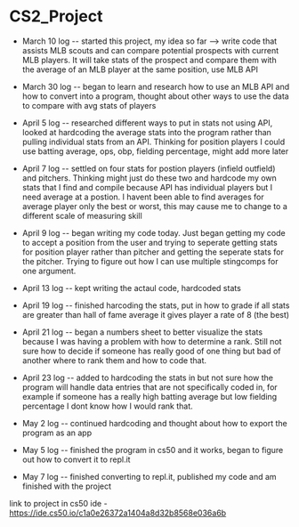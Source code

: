 # CS2_Project
- March 10 log -- started this project, my idea so far --> write code that assists MLB scouts and can compare potential prospects with current MLB players. It will take stats of the prospect and compare them with the average of an MLB player at the same position, use MLB API

- March 30 log -- began to learn and research how to use an MLB API and how to convert into a program, thought about other ways to use the data to compare with avg stats of players

- April 5 log -- researched different ways to put in stats not using API, looked at hardcoding the average stats into the program rather than pulling individual stats from an API. Thinking for position players I could use batting average, ops, obp, fielding percentage, might add more later

- April 7 log -- settled on four stats for postion players (infield outfield) and pitchers. Thinking might just do these two and hardcode my own stats that I find and compile because API has individual players but I need average at a postion. I havent been able to find averages for average player only the best or worst, this may cause me to change to a different scale of measuring skill
 
- April 9 log -- began writing my code today. Just began getting my code to accept a position from the user and trying to seperate getting stats for position player rather than pitcher and getting the seperate stats for the pitcher. Trying to figure out how I can use multiple stingcomps for one argument.

- April 13 log -- kept writing the actaul code, hardcoded stats

- April 19 log -- finished harcoding the stats, put in how to grade if all stats are greater than hall of fame average it gives player a rate of 8 (the best)

- April 21 log -- began a numbers sheet to better visualize the stats because I was having a problem with how to determine a rank. Still not sure how to decide if someone has really good of one thing but bad of another where to rank them and how to code that.

- April 23 log -- added to hardcoding the stats in but not sure how the program will handle data entries that are not specifically coded in, for example if someone has a really high batting average but low fielding percentage I dont know how I would rank that.

- May 2 log -- continued hardcoding and thought about how to export the program as an app

- May 5 log -- finished the program in cs50 and it works, began to figure out how to convert it to repl.it

- May 7 log -- finished converting to repl.it, published my code and am finished with the project

link to project in cs50 ide - https://ide.cs50.io/c1a0e26372a1404a8d32b8568e036a6b
